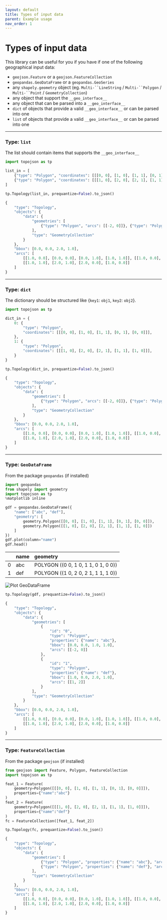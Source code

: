 ```yaml
---
layout: default
title: Types of input data
parent: Example usage
nav_order: 1
---
```


# Types of input data

This library can be useful for you if you have if one of the following geographical input data:

- `geojson.Feature` or a `geojson.FeatureCollection`
- `geopandas.GeoDataFrame` or a `geopandas.GeoSeries`
- any `shapely.geometry` object (eg. `Multi-``LineString` / `Multi-``Polygon` / `Multi-``Point` / `GeometryCollection`)
- any object that support the `__geo_interface__`
- any object that can be parsed into a `__geo_interface__`
- `dict` of objects that provide a valid `__geo_interface__` or can be parsed into one
- `list` of objects that provide a valid `__geo_interface__` or can be parsed into one

* * * 

### Type: `list`
The list should contain items that supports the `__geo_interface__`

```python
import topojson as tp

list_in = [
    {"type": "Polygon", "coordinates": [[[0, 0], [1, 0], [1, 1], [0, 1], [0, 0]]]},
    {"type": "Polygon", "coordinates": [[[1, 0], [2, 0], [2, 1], [1, 1], [1, 0]]]}
]

tp.Topology(list_in, prequantize=False).to_json()
```

```python
{
    "type": "Topology",
    "objects": {
        "data": {
            "geometries": [
                {"type": "Polygon", "arcs": [[-2, 0]]}, {"type": "Polygon", "arcs": [[1, 2]]}
            ],
            "type": "GeometryCollection"
        }
    },
    "bbox": [0.0, 0.0, 2.0, 1.0],
    "arcs": [
        [[1.0, 0.0], [0.0, 0.0], [0.0, 1.0], [1.0, 1.0]], [[1.0, 0.0], [1.0, 1.0]],
        [[1.0, 1.0], [2.0, 1.0], [2.0, 0.0], [1.0, 0.0]]
    ]
}
```

* * * 

### Type: `dict`
The dictionary should be structured like {`key1`: `obj1`, `key2`: `obj2`}.

```python
import topojson as tp

dict_in = {
    0: {
        "type": "Polygon",
        "coordinates": [[[0, 0], [1, 0], [1, 1], [0, 1], [0, 0]]],
    },
    1: {
        "type": "Polygon",
        "coordinates": [[[1, 0], [2, 0], [2, 1], [1, 1], [1, 0]]],
    }
}

tp.Topology(dict_in, prequantize=False).to_json()
```

```python
{
    "type": "Topology",
    "objects": {
        "data": {
            "geometries": [
                {"type": "Polygon", "arcs": [[-2, 0]]}, {"type": "Polygon", "arcs": [[1, 2]]}
            ],
            "type": "GeometryCollection"
        }
    },
    "bbox": [0.0, 0.0, 2.0, 1.0],
    "arcs": [
        [[1.0, 0.0], [0.0, 0.0], [0.0, 1.0], [1.0, 1.0]], [[1.0, 0.0], [1.0, 1.0]],
        [[1.0, 1.0], [2.0, 1.0], [2.0, 0.0], [1.0, 0.0]]
    ]
}
```

* * * 

### Type: `GeoDataFrame` 
From the package `geopandas` (if installed)

```python
import geopandas
from shapely import geometry
import topojson as tp
%matplotlib inline

gdf = geopandas.GeoDataFrame({
    "name": ["abc", "def"],
    "geometry": [
        geometry.Polygon([[0, 0], [1, 0], [1, 1], [0, 1], [0, 0]]),
        geometry.Polygon([[1, 0], [2, 0], [2, 1], [1, 1], [1, 0]])
    ]
})
gdf.plot(column="name")
gdf.head()
```

|   | name| geometry                            |
|:--|:----|:------------------------------------|
| 0 | abc | POLYGON ((0 0, 1 0, 1 1, 0 1, 0 0)) |
| 1 | def | POLYGON ((1 0, 2 0, 2 1, 1 1, 1 0)) |


<img src="/../images/geodataframe_plot.png" alt="Plot GeoDataFrame">

```python
tp.Topology(gdf, prequantize=False).to_json()
```

```python
{
    "type": "Topology",
    "objects": {
        "data": {
            "geometries": [
                {
                    "id": "0",
                    "type": "Polygon",
                    "properties": {"name": "abc"},
                    "bbox": [0.0, 0.0, 1.0, 1.0],
                    "arcs": [[-2, 0]]
                },
                {
                    "id": "1",
                    "type": "Polygon",
                    "properties": {"name": "def"},
                    "bbox": [1.0, 0.0, 2.0, 1.0],
                    "arcs": [[1, 2]]
                }
            ],
            "type": "GeometryCollection"
        }
    },
    "bbox": [0.0, 0.0, 2.0, 1.0],
    "arcs": [
        [[1.0, 0.0], [0.0, 0.0], [0.0, 1.0], [1.0, 1.0]], [[1.0, 0.0], [1.0, 1.0]],
        [[1.0, 1.0], [2.0, 1.0], [2.0, 0.0], [1.0, 0.0]]
    ]
}
```

* * * 

### Type: `FeatureCollection` 
From the package `geojson` (if installed)

```python
from geojson import Feature, Polygon, FeatureCollection
import topojson as tp

feat_1 = Feature(
    geometry=Polygon([[[0, 0], [1, 0], [1, 1], [0, 1], [0, 0]]]),
    properties={"name":"abc"}
)
feat_2 = Feature(
    geometry=Polygon([[[1, 0], [2, 0], [2, 1], [1, 1], [1, 0]]]),
    properties={"name":"def"}
)
fc = FeatureCollection([feat_1, feat_2])

tp.Topology(fc, prequantize=False).to_json()
```

```python
{
    "type": "Topology",
    "objects": {
        "data": {
            "geometries": [
                {"type": "Polygon", "properties": {"name": "abc"}, "arcs": [[-2, 0]]},
                {"type": "Polygon", "properties": {"name": "def"}, "arcs": [[1, 2]]}
            ],
            "type": "GeometryCollection"
        }
    },
    "bbox": [0.0, 0.0, 2.0, 1.0],
    "arcs": [
        [[1.0, 0.0], [0.0, 0.0], [0.0, 1.0], [1.0, 1.0]], [[1.0, 0.0], [1.0, 1.0]],
        [[1.0, 1.0], [2.0, 1.0], [2.0, 0.0], [1.0, 0.0]]
    ]
}
```

